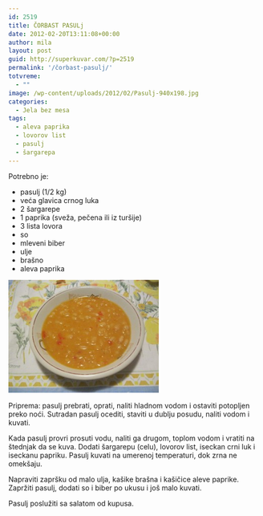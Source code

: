 ```yaml
---
id: 2519
title: ČORBAST PASULj
date: 2012-02-20T13:11:08+00:00
author: mila
layout: post
guid: http://superkuvar.com/?p=2519
permalink: '/čorbast-pasulj/'
totvreme:
  - ""
image: /wp-content/uploads/2012/02/Pasulj-940x198.jpg
categories:
  - Jela bez mesa
tags:
  - aleva paprika
  - lovorov list
  - pasulj
  - šargarepa
---
```

Potrebno je:

  * pasulj (1/2 kg)
  * veća glavica crnog luka
  * 2 šargarepe
  * 1 paprika (sveža, pečena ili iz turšije)
  * 3 lista lovora
  * so
  * mleveni biber
  * ulje
  * brašno
  * aleva paprika

<img class="alignnone size-medium wp-image-2520" title="Pasulj" src="/wp-content/uploads/2012/02/Pasulj-300x225.jpg" alt="" width="300" height="225" /> 

Priprema: pasulj prebrati, oprati, naliti hladnom vodom i ostaviti potopljen preko noći. Sutradan pasulj ocediti, staviti u dublju posudu, naliti vodom i kuvati.

Kada pasulj provri prosuti vodu, naliti ga drugom, toplom vodom i vratiti na štednjak da se kuva. Dodati šargarepu (celu), lovorov list, iseckan crni luk i iseckanu papriku. Pasulj kuvati na umerenoj temperaturi, dok zrna ne omekšaju.

Napraviti zapršku od malo ulja, kašike brašna i kašičice aleve paprike. Zapržiti pasulj, dodati so i biber po ukusu i još malo kuvati.

Pasulj poslužiti sa salatom od kupusa.